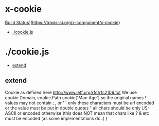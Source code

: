 # x-cookie

[Build Status](https://travis-ci.org/x-component/x-cookie.png?v1.0.0)](https://travis-ci.org/x-component/x-cookie)

- [./cookie.js](#cookiejs) 

# ./cookie.js

  - [extend](#extend)

## extend

  Cookie as defined here http://www.ietf.org/rfc/rfc2109.txt
  We use cookie.Domain, cookie.Path cookie['Max-Age'] so the original names !
  values may not contain ; , or ' '
  only these characters must be url encoded or the value must be put in double quotes "
  all chars should be only US-ASCII or encoded otherwise
  (this does NOT mean that chars like ? & etc must be encoded (as some implementations do..) )

